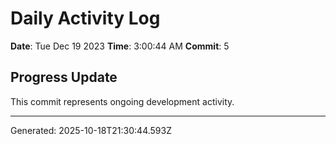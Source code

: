 # Daily Activity Log

**Date**: Tue Dec 19 2023
**Time**: 3:00:44 AM
**Commit**: 5

## Progress Update

This commit represents ongoing development activity.

---
Generated: 2025-10-18T21:30:44.593Z
